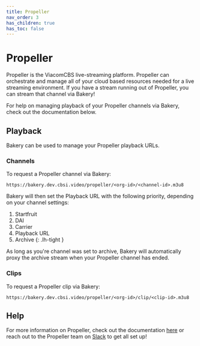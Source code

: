 ```yaml
---
title: Propeller
nav_order: 3
has_children: true
has_toc: false
---
```


# Propeller
Propeller is the ViacomCBS live-streaming platform. Propeller can orchestrate and manage all of your cloud based resources needed for a live streaming environment. If you have a stream running out of Propeller, you can stream that channel via Bakery! 

For help on managing playback of your Propeller channels via Bakery, check out the documentation below. 

## Playback

Bakery can be used to manage your Propeller playback URLs. 

### Channels

To request a Propeller channel via Bakery:

    https://bakery.dev.cbsi.video/propeller/<org-id>/<channel-id>.m3u8

Bakery will then set the Playback URL with the following priority, depending on your channel settings:

1. Startfruit
2. DAI
3. Carrier
4. Playback URL
5. Archive
{: .lh-tight }

As long as you're channel was set to archive, Bakery will automatically proxy the archive stream when your Propeller channel has ended. 

### Clips

To request a Propeller clip via Bakery:

    https://bakery.dev.cbsi.video/propeller/<org-id>/clip/<clip-id>.m3u8



## Help

For more information on Propeller, check out the documentation <a href="https://cbsinteractive.github.io/propeller/">here</a> or reach out to the Propeller team on <a href="https://cbs.slack.com/app_redirect?channel=i-vidtech-propeller" target="_blank">Slack</a> to get all set up!